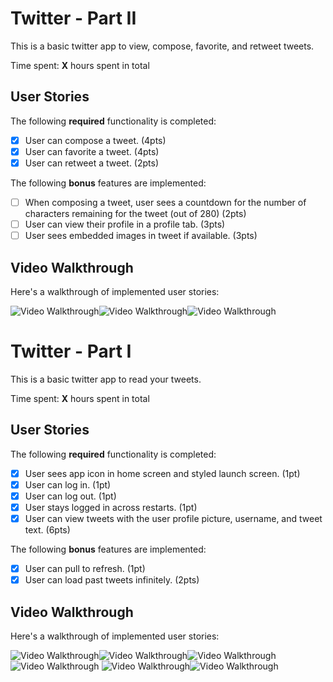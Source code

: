 # Twitter - Part II

This is a basic twitter app to view, compose, favorite, and retweet tweets.

Time spent: **X** hours spent in total

## User Stories

The following **required** functionality is completed:

- [x] User can compose a tweet. (4pts)
- [x] User can favorite a tweet. (4pts)
- [x] User can retweet a tweet. (2pts)

The following **bonus** features are implemented:

- [ ] When composing a tweet, user sees a countdown for the number of characters remaining for the tweet (out of 280) (2pts)
- [ ] User can view their profile in a profile tab. (3pts)
- [ ] User sees embedded images in tweet if available. (3pts)

## Video Walkthrough

Here's a walkthrough of implemented user stories:

<img src='https://j.gifs.com/ZY5mk2.gif' title='Video Walkthrough' width='' alt='Video Walkthrough' /><img src='https://j.gifs.com/5Qj1mq.gif' title='Video Walkthrough' width='' alt='Video Walkthrough' /><img src='https://j.gifs.com/gZvQrZ.gif' title='Video Walkthrough' width='' alt='Video Walkthrough' />

# Twitter - Part I

This is a basic twitter app to read your tweets.

Time spent: **X** hours spent in total

## User Stories

The following **required** functionality is completed:

- [x] User sees app icon in home screen and styled launch screen. (1pt)
- [x] User can log in. (1pt)
- [x] User can log out. (1pt)
- [x] User stays logged in across restarts. (1pt)
- [x] User can view tweets with the user profile picture, username, and tweet text. (6pts)

The following **bonus** features are implemented:

- [x] User can pull to refresh. (1pt)
- [x] User can load past tweets infinitely. (2pts)

## Video Walkthrough

Here's a walkthrough of implemented user stories:

<img src='https://j.gifs.com/QnQYOl.gif' title='Video Walkthrough' width='' alt='Video Walkthrough' /><img src='https://j.gifs.com/XL1gMW.gif' title='Video Walkthrough' width='' alt='Video Walkthrough' /><img src='https://j.gifs.com/RORZMq.gif' title='Video Walkthrough' width='' alt='Video Walkthrough' /><img src='https://j.gifs.com/ZY3kwJ.gif' title='Video Walkthrough' width='' alt='Video Walkthrough' />
<img src='https://j.gifs.com/2x3jgK.gif' title='Video Walkthrough' width='' alt='Video Walkthrough' /><img src='https://j.gifs.com/0Y152v.gif' title='Video Walkthrough' width='' alt='Video Walkthrough' />

